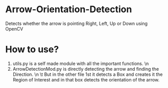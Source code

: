 # Arrow-Orientation-Detection
Detects whether the arrow is pointing Right, Left, Up or Down using OpenCV

# How to use?
1. utils.py is a self made module with all the important functions. \n
2. ArrowDetectionMod.py is directly detecting the arrow and finding the Direction. \n
\t But in the other file 1st it detects a Box and creates it the Region of Interest and in that box detects the orientation of the arrow.
